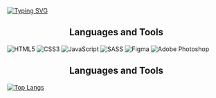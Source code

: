 <a href="https://git.io/typing-svg"><img src="https://readme-typing-svg.demolab.com?font=Fira+Code&size=30&duration=3000&pause=100&color=5A03F7&width=600&height=100&lines=Hi%2C+there.;I'm+Daniil+-+Frontend+Developer" alt="Typing SVG" /></a>

<h2 align="center">Languages and Tools</h2>

![HTML5](https://img.shields.io/badge/html5-%23E34F26.svg?style=for-the-badge&logo=html5&logoColor=white)
![CSS3](https://img.shields.io/badge/css3-%231572B6.svg?style=for-the-badge&logo=css3&logoColor=white)
![JavaScript](https://img.shields.io/badge/javascript-%23323330.svg?style=for-the-badge&logo=javascript&logoColor=%23F7DF1E)
![SASS](https://img.shields.io/badge/SASS-hotpink.svg?style=for-the-badge&logo=SASS&logoColor=white)
![Figma](https://img.shields.io/badge/figma-%23F24E1E.svg?style=for-the-badge&logo=figma&logoColor=white)
![Adobe Photoshop](https://img.shields.io/badge/adobe%20photoshop-%2331A8FF.svg?style=for-the-badge&logo=adobe%20photoshop&logoColor=white)

<h2 align="center">Languages and Tools</h2>

[![Top Langs](https://github-readme-stats.vercel.app/api/top-langs/?username=tearzday&layout=compact)](https://github.com/tearzday/github-readme-stats)
